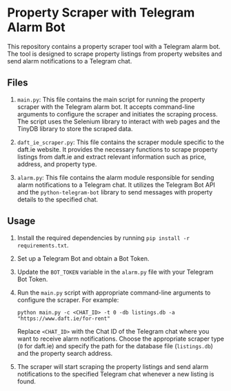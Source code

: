 # Property Scraper with Telegram Alarm Bot

This repository contains a property scraper tool with a Telegram alarm bot. The tool is designed to scrape property listings from property websites and send alarm notifications to a Telegram chat.

## Files

1. `main.py`: This file contains the main script for running the property scraper with the Telegram alarm bot. It accepts command-line arguments to configure the scraper and initiates the scraping process. The script uses the Selenium library to interact with web pages and the TinyDB library to store the scraped data.

2. `daft_ie_scraper.py`: This file contains the scraper module specific to the daft.ie website. It provides the necessary functions to scrape property listings from daft.ie and extract relevant information such as price, address, and property type.

3. `alarm.py`: This file contains the alarm module responsible for sending alarm notifications to a Telegram chat. It utilizes the Telegram Bot API and the `python-telegram-bot` library to send messages with property details to the specified chat.

## Usage

1. Install the required dependencies by running `pip install -r requirements.txt`.

2. Set up a Telegram Bot and obtain a Bot Token.

3. Update the `BOT_TOKEN` variable in the `alarm.py` file with your Telegram Bot Token.

4. Run the `main.py` script with appropriate command-line arguments to configure the scraper. For example:
   
   `python main.py -c <CHAT_ID> -t 0 -db listings.db -a "https://www.daft.ie/for-rent"`
   
   Replace `<CHAT_ID>` with the Chat ID of the Telegram chat where you want to receive alarm notifications. Choose the appropriate scraper type (`0` for daft.ie) and specify the path for the database file (`listings.db`) and the property search address.

5. The scraper will start scraping the property listings and send alarm notifications to the specified Telegram chat whenever a new listing is found.

